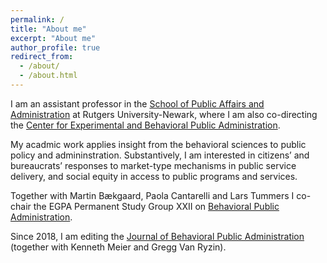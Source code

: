 ```yaml
---
permalink: /
title: "About me"
excerpt: "About me"
author_profile: true
redirect_from: 
  - /about/
  - /about.html
---
```


I am an assistant professor in the <a href="https://spaa.newark.rutgers.edu" target="_blank">School of Public Affairs and Administration</a> at Rutgers University-Newark, where I am also co-directing the <a href="https://spaa.newark.rutgers.edu/cebpa" target="_blank">Center for Experimental and Behavioral Public Administration</a>.

My acadmic work applies insight from the behavioral sciences to public policy and admininstration.  Substantively, I am interested in citizens’ and bureaucrats’ responses to market-type mechanisms in public service delivery, and social equity in access to public programs and services.

Together with Martin Bækgaard, Paola Cantarelli and Lars Tummers I co-chair the EGPA Permanent Study Group XXII on <a href="http://www.iias-iisa.org/egpa/groups/permanent-study-groups/psg-xxii-xxii-behavioral-public-administration" target="_blank">Behavioral Public Administration</a>.

Since 2018, I am editing the <a href="http://www.journal-bpa.org" target="_blank">Journal of Behavioral Public Administration</a> (together with Kenneth Meier and Gregg Van Ryzin).
